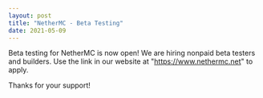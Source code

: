 ```yaml
---
layout: post
title: "NetherMC - Beta Testing"
date: 2021-05-09
---
```


Beta testing for NetherMC is now open! We are hiring nonpaid beta testers and builders. Use the link in our website at "https://www.nethermc.net" to apply.

Thanks for your support!
